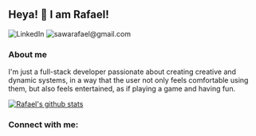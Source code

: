 ## Heya! 👋 I am Rafael!
<img alt="LinkedIn" src="https://img.shields.io/badge/linkedin%20-%230077B5.svg?&style=for-the-badge&logo=linkedin&logoColor=white&link=https://www.linkedin.com/in/rafael-leandro-diniz-soares-99b170161/"/>
<img alt="sawarafael@gmail.com" src="https://img.shields.io/badge/Gmail-D14836?style=for-the-badge&logo=gmail&logoColor=white" />


### About me
I'm just a full-stack developer passionate about creating creative and dynamic systems, in a way that the user not only feels comfortable using them, but also feels entertained, as if playing a game and having fun.

[![Rafael's github stats](https://github-readme-stats.vercel.app/api?username=Rafael&theme=blue-green)](https://github.com/RafaellSoaress/github-readme-stats)

### Connect with me:



<!--
**RafaellSoaress/RafaellSoaress** is a ✨ _special_ ✨ repository because its `README.md` (this file) appears on your GitHub profile.

Here are some ideas to get you started:

- 🔭 I’m currently working on ...
- 🌱 I’m currently learning ...
- 👯 I’m looking to collaborate on ...
- 🤔 I’m looking for help with ...
- 💬 Ask me about ...
- 📫 How to reach me: ...
- 😄 Pronouns: ...
- ⚡ Fun fact: ...
-->
